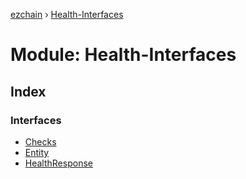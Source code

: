 [ezchain](../README.md) › [Health-Interfaces](health_interfaces.md)

# Module: Health-Interfaces

## Index

### Interfaces

* [Checks](../interfaces/health_interfaces.checks.md)
* [Entity](../interfaces/health_interfaces.entity.md)
* [HealthResponse](../interfaces/health_interfaces.healthresponse.md)
